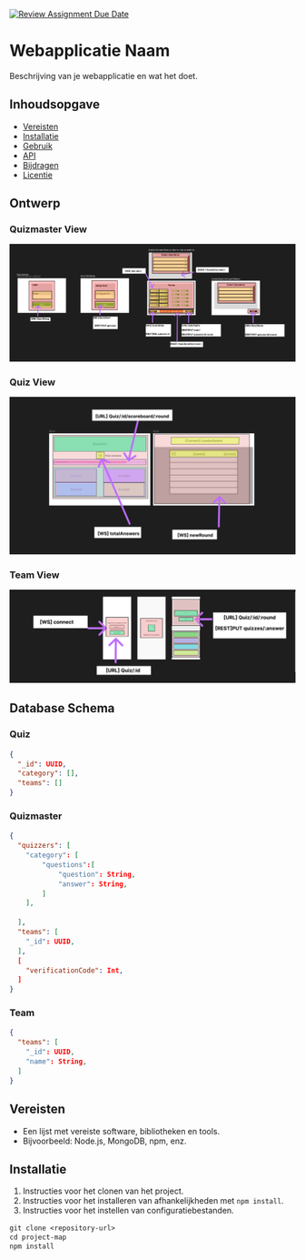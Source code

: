 [![Review Assignment Due Date](https://classroom.github.com/assets/deadline-readme-button-24ddc0f5d75046c5622901739e7c5dd533143b0c8e959d652212380cedb1ea36.svg)](https://classroom.github.com/a/nfN6GiDF)

# Webapplicatie Naam

Beschrijving van je webapplicatie en wat het doet.

## Inhoudsopgave

- [Vereisten](#vereisten)
- [Installatie](#installatie)
- [Gebruik](#gebruik)
- [API](#api)
- [Bijdragen](#bijdragen)
- [Licentie](#licentie)

## Ontwerp 

### Quizmaster View

![Alt Text](files\QuizMaster.png)

### Quiz View

![Alt Text](files\Quiz.png)

### Team View

![Alt Text](files\Team.png)

## Database Schema

### Quiz
```json
{
  "_id": UUID,
  "category": [],
  "teams": []
}
```

### Quizmaster
```json
{
  "quizzers": [
    "category": [
        "questions":[
            "question": String,
            "answer": String,
        ]
    ],

  ],
  "teams": [
    "_id": UUID,
  ],
  [
    "verificationCode": Int,
  ]
}
```

### Team

```json
{
  "teams": [
    "_id": UUID,
    "name": String,
  ]
}
```

## Vereisten

- Een lijst met vereiste software, bibliotheken en tools.
- Bijvoorbeeld: Node.js, MongoDB, npm, enz.

## Installatie

1. Instructies voor het clonen van het project.
2. Instructies voor het installeren van afhankelijkheden met `npm install`.
3. Instructies voor het instellen van configuratiebestanden.

```shell
git clone <repository-url>
cd project-map
npm install


